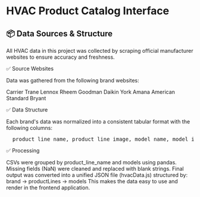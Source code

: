 # HVAC Product Catalog Interface

## 📦 Data Sources & Structure

All HVAC data in this project was collected by scraping official manufacturer websites to ensure accuracy and freshness.

✅ Source Websites

Data was gathered from the following brand websites:

Carrier
Trane
Lennox
Rheem
Goodman
Daikin
York
Amana
American Standard
Bryant

✅ Data Structure

Each brand's data was normalized into a consistent tabular format with the following columns:

<pre>  product_line_name, product_line_image, model_name, model_image, efficiency </pre>

✅ Processing

CSVs were grouped by product_line_name and models using pandas.
Missing fields (NaN) were cleaned and replaced with blank strings.
Final output was converted into a unified JSON file (hvacData.js) structured by:
brand → productLines → models
This makes the data easy to use and render in the frontend application.